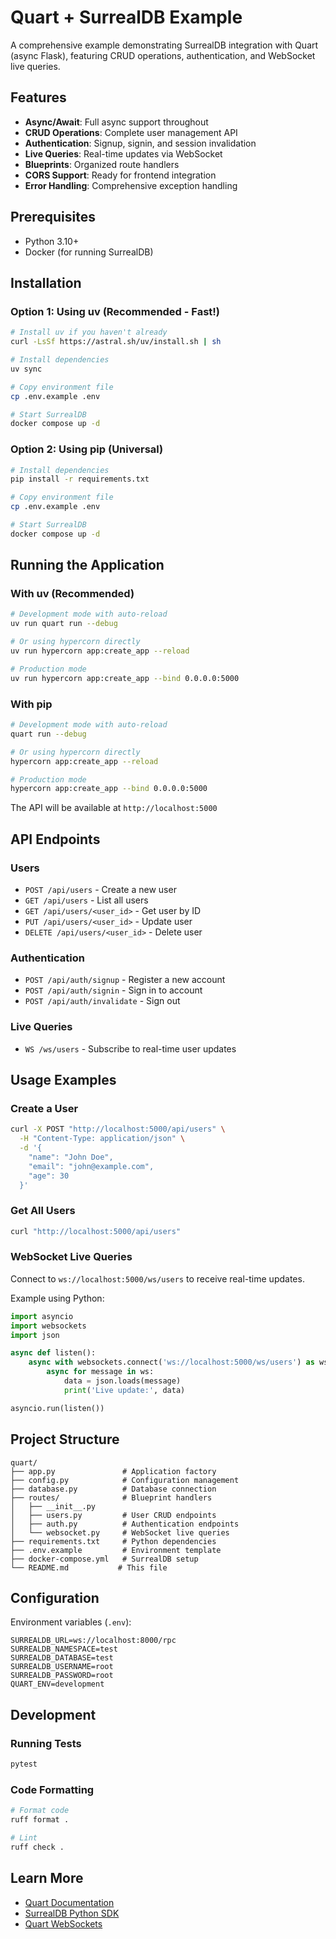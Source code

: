 # Quart + SurrealDB Example

A comprehensive example demonstrating SurrealDB integration with Quart (async Flask), featuring CRUD operations, authentication, and WebSocket live queries.

## Features

- **Async/Await**: Full async support throughout
- **CRUD Operations**: Complete user management API
- **Authentication**: Signup, signin, and session invalidation
- **Live Queries**: Real-time updates via WebSocket
- **Blueprints**: Organized route handlers
- **CORS Support**: Ready for frontend integration
- **Error Handling**: Comprehensive exception handling

## Prerequisites

- Python 3.10+
- Docker (for running SurrealDB)

## Installation

### Option 1: Using uv (Recommended - Fast!)

```bash
# Install uv if you haven't already
curl -LsSf https://astral.sh/uv/install.sh | sh

# Install dependencies
uv sync

# Copy environment file
cp .env.example .env

# Start SurrealDB
docker compose up -d
```

### Option 2: Using pip (Universal)

```bash
# Install dependencies
pip install -r requirements.txt

# Copy environment file
cp .env.example .env

# Start SurrealDB
docker compose up -d
```

## Running the Application

### With uv (Recommended)

```bash
# Development mode with auto-reload
uv run quart run --debug

# Or using hypercorn directly
uv run hypercorn app:create_app --reload

# Production mode
uv run hypercorn app:create_app --bind 0.0.0.0:5000
```

### With pip

```bash
# Development mode with auto-reload
quart run --debug

# Or using hypercorn directly
hypercorn app:create_app --reload

# Production mode
hypercorn app:create_app --bind 0.0.0.0:5000
```

The API will be available at `http://localhost:5000`

## API Endpoints

### Users

- `POST /api/users` - Create a new user
- `GET /api/users` - List all users
- `GET /api/users/<user_id>` - Get user by ID
- `PUT /api/users/<user_id>` - Update user
- `DELETE /api/users/<user_id>` - Delete user

### Authentication

- `POST /api/auth/signup` - Register a new account
- `POST /api/auth/signin` - Sign in to account
- `POST /api/auth/invalidate` - Sign out

### Live Queries

- `WS /ws/users` - Subscribe to real-time user updates

## Usage Examples

### Create a User

```bash
curl -X POST "http://localhost:5000/api/users" \
  -H "Content-Type: application/json" \
  -d '{
    "name": "John Doe",
    "email": "john@example.com",
    "age": 30
  }'
```

### Get All Users

```bash
curl "http://localhost:5000/api/users"
```

### WebSocket Live Queries

Connect to `ws://localhost:5000/ws/users` to receive real-time updates.

Example using Python:
```python
import asyncio
import websockets
import json

async def listen():
    async with websockets.connect('ws://localhost:5000/ws/users') as ws:
        async for message in ws:
            data = json.loads(message)
            print('Live update:', data)

asyncio.run(listen())
```

## Project Structure

```
quart/
├── app.py               # Application factory
├── config.py            # Configuration management
├── database.py          # Database connection
├── routes/              # Blueprint handlers
│   ├── __init__.py
│   ├── users.py         # User CRUD endpoints
│   ├── auth.py          # Authentication endpoints
│   └── websocket.py     # WebSocket live queries
├── requirements.txt     # Python dependencies
├── .env.example         # Environment template
├── docker-compose.yml   # SurrealDB setup
└── README.md           # This file
```

## Configuration

Environment variables (`.env`):

```
SURREALDB_URL=ws://localhost:8000/rpc
SURREALDB_NAMESPACE=test
SURREALDB_DATABASE=test
SURREALDB_USERNAME=root
SURREALDB_PASSWORD=root
QUART_ENV=development
```

## Development

### Running Tests

```bash
pytest
```

### Code Formatting

```bash
# Format code
ruff format .

# Lint
ruff check .
```

## Learn More

- [Quart Documentation](https://quart.palletsprojects.com/)
- [SurrealDB Python SDK](https://surrealdb.com/docs/sdk/python)
- [Quart WebSockets](https://quart.palletsprojects.com/en/latest/how_to_guides/websockets.html)

